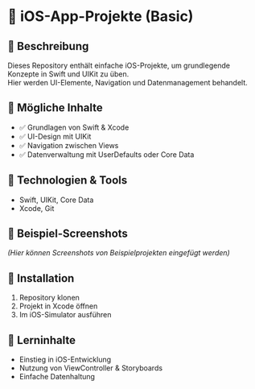 # 📌 iOS-App-Projekte (Basic)

## 📝 Beschreibung
Dieses Repository enthält einfache iOS-Projekte, um grundlegende Konzepte in Swift und UIKit zu üben.  
Hier werden UI-Elemente, Navigation und Datenmanagement behandelt.

## 🎨 Mögliche Inhalte
- ✅ Grundlagen von Swift & Xcode  
- ✅ UI-Design mit UIKit  
- ✅ Navigation zwischen Views  
- ✅ Datenverwaltung mit UserDefaults oder Core Data  

## 🔧 Technologien & Tools
- Swift, UIKit, Core Data  
- Xcode, Git  

## 📸 Beispiel-Screenshots
*(Hier können Screenshots von Beispielprojekten eingefügt werden)*

## 🚀 Installation
1. Repository klonen  
2. Projekt in Xcode öffnen  
3. Im iOS-Simulator ausführen  

## 📖 Lerninhalte
- Einstieg in iOS-Entwicklung  
- Nutzung von ViewController & Storyboards  
- Einfache Datenhaltung  

